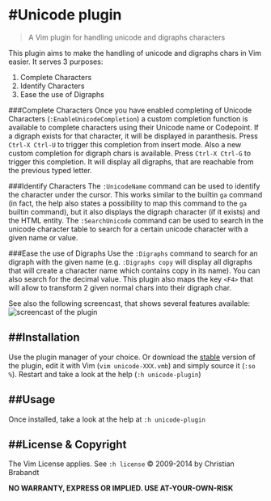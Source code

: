 #Unicode plugin
==============
> A Vim plugin for handling unicode and digraphs characters

This plugin aims to make the handling of unicode and digraphs chars in Vim easier. It serves 3 purposes:

1. Complete Characters
2. Identify Characters
3. Ease the use of Digraphs

###Complete Characters
Once you have enabled completing of Unicode Characters (`:EnableUnicodeCompletion`) a custom completion function is available to complete characters using their Unicode name or Codepoint. If a digraph exists for that character, it will be displayed in paranthesis. Press `Ctrl-X Ctrl-U` to trigger this completion from insert mode.
Also a new custom completion for digraph chars is available. Press `Ctrl-X Ctrl-G` to trigger this completion. It will display all digraphs, that are reachable from the previous typed letter.

###Identify Characters
The `:UnicodeName` command can be used to identify the character under the cursor. This works similar to the builtin `ga` command (in fact, the help also states a possibility to map this command to the `ga` builtin command), but it also displays the digraph character (if it exists) and the HTML entity.
The `:SearchUnicode` command can be used to search in the unicode character table to search for a certain unicode character with a given name or value.

###Ease the use of Digraphs
Use the `:Digraphs` command to search for an digraph with the given name (e.g. `:Digraphs copy` will display all digraphs that will create a character name which contains copy in its name). You can also search for the decimal value.
This plugin also maps the key `<F4>` that will allow to transform 2 given normal chars into their digraph char.

See also the following screencast, that shows several features available:
![screencast of the plugin](screencast.gif "Screencast")

##Installation
---
Use the plugin manager of your choice. Or download the [stable][] version of the plugin, edit it with Vim (`vim unicode-XXX.vmb`) and simply source it (`:so %`). Restart and take a look at the help (`:h unicode-plugin`)

[stable]: http://www.vim.org/scripts/script.php?script_id=2822

##Usage
---
Once installed, take a look at the help at `:h unicode-plugin`

##License & Copyright
---

The Vim License applies. See `:h license`
© 2009-2014 by Christian Brabandt

__NO WARRANTY, EXPRESS OR IMPLIED.  USE AT-YOUR-OWN-RISK__
